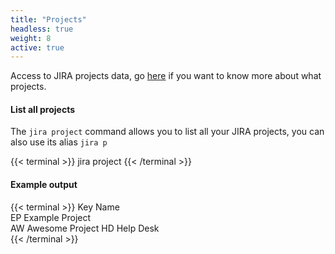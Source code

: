 ```yaml
---
title: "Projects"
headless: true
weight: 8
active: true
---
```


Access to JIRA projects data, go [here](https://confluence.atlassian.com/adminjiraserver/defining-a-project-938847066.html) if you want to know more about what projects.

#### List all projects
The `jira project` command allows you to list all your JIRA projects, you can also use its alias `jira p`

{{< terminal >}}
jira project
{{< /terminal >}}

#### Example output

{{< terminal >}}
Key    Name             
EP     Example Project          
AW     Awesome Project 
HD     Help Desk               
{{< /terminal >}}
